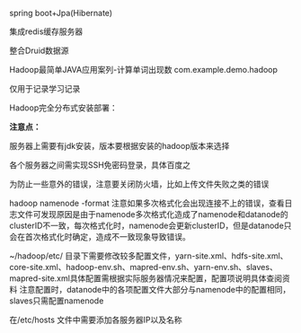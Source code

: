 spring boot+Jpa(Hibernate)

集成redis缓存服务器

整合Druid数据源

Hadoop最简单JAVA应用案列-计算单词出现数 com.example.demo.hadoop

仅用于记录学习记录

Hadoop完全分布式安装部署：

**注意点：**

服务器上需要有jdk安装，版本要根据安装的hadoop版本来选择

各个服务器之间需实现SSH免密码登录，具体百度之
        
为防止一些意外的错误，注意要关闭防火墙，比如上传文件失败之类的错误  

hadoop namenode -format 注意如果多次格式化会出现连接不上的错误，查看日志文件可发现原因是由于namenode多次格式化造成了namenode和datanode的clusterID不一致，每次格式化时，namenode会更新clusterID，但是datanode只会在首次格式化时确定，造成不一致现象导致错误。  

~/hadoop/etc/ 目录下需要修改较多配置文件，yarn-site.xml、hdfs-site.xml、core-site.xml、hadoop-env.sh、mapred-env.sh、yarn-env.sh、slaves、mapred-site.xml具体配置需根据实际服务器情况来配置，配置项说明具体查阅资料
注意配置时，datanode中的各项配置文件大部分与namenode中的配置相同，slaves只需配置namenode

在/etc/hosts 文件中需要添加各服务器IP以及名称


